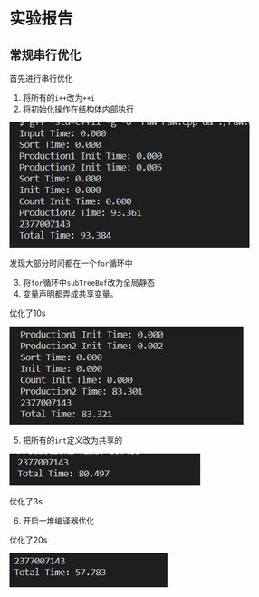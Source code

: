 # 实验报告


## 常规串行优化

首先进行串行优化

1. 将所有的`i++`改为`++i`
2. 将初始化操作在结构体内部执行

![](img/2022-04-18-17-42-47.png)

发现大部分时间都在一个`for`循环中

3. 将`for`循环中`subTreeBuf`改为全局静态
4. 变量声明都弄成共享变量。

优化了10s

![](img/2022-04-18-18-24-35.png)

5. 把所有的`int`定义改为共享的

![](img/2022-04-18-18-56-56.png)

优化了3s

6. 开启一堆编译器优化

优化了20s

![](img/2022-04-18-20-42-53.png)


